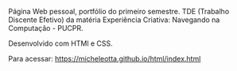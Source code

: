 Página Web pessoal, portfólio do primeiro semestre. TDE (Trabalho Discente Efetivo) da matéria Experiência Criativa: Navegando na Computação - PUCPR. 

Desenvolvido com HTMl e CSS.

Para acessar: https://micheleotta.github.io/html/index.html

